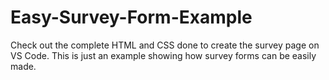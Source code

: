 # Easy-Survey-Form-Example
Check out the complete HTML and CSS done to create the survey page on VS Code.
This is just an example showing how survey forms can be easily made.
